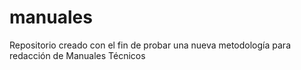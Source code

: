 # manuales
Repositorio creado con el fin de probar una nueva metodología para redacción de Manuales Técnicos
